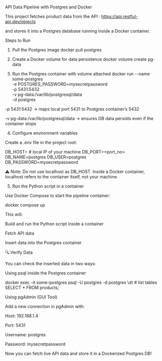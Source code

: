API Data Pipeline with Postgres and Docker

This project fetches product data from the API : https://api.restful-api.dev/objects

and stores it into a Postgres database running inside a Docker container.

Steps to Run
1. Pull the Postgres image
docker pull postgres

2. Create a Docker volume for data persistence
docker volume create pg-data

3. Run the Postgres container with volume attached
docker run --name some-postgres \
  -e POSTGRES_PASSWORD=mysecretpassword \
  -p 5431:5432 \
  -v pg-data:/var/lib/postgresql/data \
  -d postgres


-p 5431:5432 → maps local port 5431 to Postgres container’s 5432

-v pg-data:/var/lib/postgresql/data → ensures DB data persists even if the container stops

4. Configure environment variables

Create a .env file in the project root:

DB_HOST=<local ip not localhost>   # local IP of your machine
DB_PORT=<port_no>
DB_NAME=postgres
DB_USER=postgres
DB_PASSWORD=mysecretpassword


⚠️ Note: Do not use localhost as DB_HOST.
Inside a Docker container, localhost refers to the container itself, not your machine.

5. Run the Python script in a container

Use Docker Compose to start the pipeline container:

docker compose up


This will:

Build and run the Python script inside a container

Fetch API data

Insert data into the Postgres container

🔍 Verify Data

You can check the inserted data in two ways:

Using psql inside the Postgres container

docker exec -it some-postgres psql -U postgres -d postgres
\dt          # list tables
SELECT * FROM products;


Using pgAdmin (GUI Tool)

Add a new connection in pgAdmin with:

Host: 192.168.1.4

Port: 5431

Username: postgres

Password: mysecretpassword



 Now you can fetch live API data and store it in a Dockerized Postgres DB!

